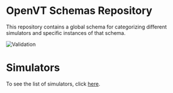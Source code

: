 # OpenVT Schemas Repository

This repository contains a global schema for categorizing different simulators and specific instances of that schema.

![Validation](https://img.shields.io/github/actions/workflow/status/OpenVT/OpenVTschema/validate-instances.yml?branch=main&label=validation)

# Simulators

To see the list of simulators, click [here](https://htmlpreview.github.io/?https://github.com/OpenVT/OpenVTschema/blob/main/docs/instances_table.html).

